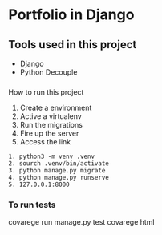 # Portfolio in Django 
## Tools used in this project
 * Django
 * Python Decouple

###
How to run this project
1. Create a environment
2. Active a virtualenv
3. Run the migrations
4. Fire up the server
4. Access the link

```
1. python3 -m venv .venv
2. sourch .venv/bin/activate
3. python manage.py migrate
4. python manage.py runserve
5. 127.0.0.1:8000
```

### To run tests
covarege run manage.py test
covarege html
